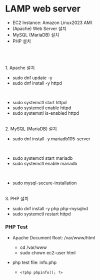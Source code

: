 # LAMP web server
- EC2 Instance: Amazon Linux2023 AMI
- (Apache) Web Server 설치
- MySQL (MariaDB) 설치
- PHP 설치
<br>
<br>
<br>
1. Apache 설치

  - sudo dnf update -y
  - sudo dnf install -y httpd

<br>

  - sudo systemctl start httpd
  - sudo systemctl enable httpd
  - sudo systemstl is-enabled httpd

<br>
2. MySQL (MariaDB) 설치

  - sudo dnf install -y mariadb105-server

<br>

  - sudo systemctl start mariadb
  - sudo systemctl enable mariadb

<br>

  - sudo mysql-secure-installation

<br>
3. PHP 설치

  - sudo dnf install -y php php-mysqlnd
  - sudo systemctl restart httpd

### PHP Test

- Apache Document Root: /var/www/html
  - cd /var/www
  - sudo chown ec2-user html

- php test file: info.php
  - `<?php phpinfo(); ?>`